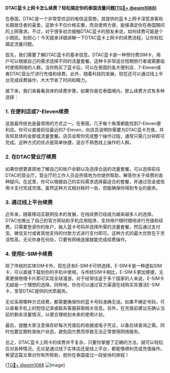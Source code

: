 **DTAC蓝卡上网卡怎么续费？轻松搞定你的泰国流量问题[[TG💪+ @esim1088](https://t.me/s/esim1088)]**

在泰国，DTAC是一个非常受欢迎的电信运营商，其提供的蓝卡上网卡深受游客和长期居住者的喜爱。这款卡不仅价格实惠，而且使用方便，能够满足你在泰国期间的上网需求。不过，对于很多初次接触DTAC蓝卡的朋友来说，如何续费可能是个小困扰。别担心！今天就来详细讲解一下DTAC蓝卡上网卡的续费流程，让你轻松搞定流量问题。

首先，我们需要了解DTAC蓝卡的基本信息。DTAC蓝卡是一种预付费SIM卡，用户可以根据自己的需求选择不同的流量套餐。这种卡非常适合短期旅行者或需要临时使用网络的人群。当你购买了蓝卡后，可以在泰国的各大便利店、7-Eleven或者DTAC营业厅进行充值和续费。此外，随着科技的发展，现在还可以通过线上平台完成续费操作，大大节省了时间和精力。

接下来，我们来看看具体的续费步骤。如果你是在泰国境内，那么续费方式有多种选择：

### 1. 在便利店或7-Eleven续费

这是最传统也是最常用的方式之一。在泰国，几乎每个角落都能找到7-Eleven便利店。你可以直接前往最近的7-Eleven，向店员说明你需要为DTAC蓝卡充值，并告知具体的金额或流量套餐。店员会帮你完成整个操作过程，通常只需几分钟即可完成。这种方式的优点是简单快捷，适合不熟悉线上操作的人群。

### 2. 在DTAC营业厅续费

如果你想更直观地了解自己的账户余额以及选择合适的流量套餐，可以选择前往DTAC的营业厅。营业厅的工作人员会热情地为你提供帮助，解答你关于续费的各种疑问。在这里，你可以根据自己的实际需求选择最适合的套餐，并通过现金或信用卡支付完成充值。虽然这种方式相对耗时一些，但能确保你得到专业的服务。

### 3. 通过线上平台续费

近年来，随着移动互联网技术的发展，在线续费已经成为越来越多人的选择。DTAC也推出了自己的官方网站和手机应用程序，支持用户随时随地进行充值和续费。只需要登录你的账户，输入蓝卡号码并选择所需的流量套餐，然后通过支付宝、微信支付或者其他支持的付款方式进行支付即可。这种方式的最大优势在于灵活性高，无论你身在何处，只要有网络连接就能完成续费操作。

### 4. 使用E-SIM卡续费

除了传统的实体SIM卡外，现在还有E-SIM卡可供选择。E-SIM卡是一种虚拟SIM卡，可以直接下载到你的手机中使用。与传统SIM卡相比，E-SIM卡更加便捷，无需更换物理卡片即可实现全球漫游。对于经常往返于多个国家的人来说，E-SIM卡无疑是一个理想的选择。同样地，你也可以通过官方渠道在线购买并激活E-SIM卡，享受DTAC提供的优质服务。

无论采用哪种方式续费，都需要确保你的蓝卡号码准确无误。如果不确定号码，可以查看手机上的短信记录或联系客服获取相关信息。另外，在充值前建议先确认当前的剩余流量情况，以便合理规划未来的使用计划。

最后，提醒大家注意保存好每次充值后的收据或电子凭证，以备后续查询之需。同时也要定期检查账户状态，避免因欠费而导致无法正常使用网络服务。

总之，DTAC蓝卡上网卡的续费并不复杂，只要你掌握了正确的方法，就可以轻松应对各种情况。无论是通过线下实体店还是线上平台，都能够顺利完成充值操作。希望这篇文章对你有所帮助，祝你在泰国度过一段愉快的旅程！

[[TG💪+ @esim1088](https://t.me/s/esim1088) ![Image](https://i.postimg.cc/4NQfJmqS/Snipaste-2025-05-13-00-14-12.png)]
